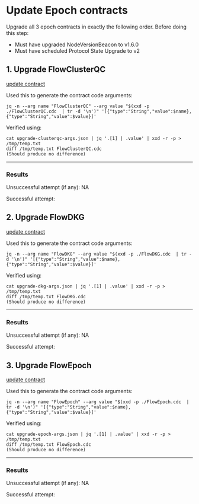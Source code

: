 # Update Epoch contracts

Upgrade all 3 epoch contracts in exactly the following order. Before doing this step:
- Must have upgraded NodeVersionBeacon to v1.6.0
- Must have scheduled Protocol State Upgrade to v2

## 1. Upgrade FlowClusterQC

[update contract](../../../../transactions/update-contract)

Used this to generate the contract code arguments:

```
jq -n --arg name "FlowClusterQC" --arg value "$(xxd -p ./FlowClusterQC.cdc  | tr -d '\n')" '[{"type":"String","value":$name},{"type":"String","value":$value}]'
```

Verified using:
```
cat upgrade-clusterqc-args.json | jq '.[1] | .value' | xxd -r -p > /tmp/temp.txt
diff /tmp/temp.txt FlowClusterQC.cdc
(Should produce no difference)
```
___

### Results

Unsuccessful attempt (if any): NA

Successful attempt: 


## 2. Upgrade FlowDKG

[update contract](../../../../transactions/update-contract)

Used this to generate the contract code arguments:

```
jq -n --arg name "FlowDKG" --arg value "$(xxd -p ./FlowDKG.cdc  | tr -d '\n')" '[{"type":"String","value":$name},{"type":"String","value":$value}]'
```

Verified using:
```
cat upgrade-dkg-args.json | jq '.[1] | .value' | xxd -r -p > /tmp/temp.txt
diff /tmp/temp.txt FlowDKG.cdc
(Should produce no difference)
```
___

### Results

Unsuccessful attempt (if any): NA

Successful attempt: 

## 3. Upgrade FlowEpoch

[update contract](../../../../transactions/update-contract)

Used this to generate the contract code arguments:

```
jq -n --arg name "FlowEpoch" --arg value "$(xxd -p ./FlowEpoch.cdc  | tr -d '\n')" '[{"type":"String","value":$name},{"type":"String","value":$value}]'
```

Verified using:
```
cat upgrade-epoch-args.json | jq '.[1] | .value' | xxd -r -p > /tmp/temp.txt
diff /tmp/temp.txt FlowEpoch.cdc
(Should produce no difference)
```
___

### Results

Unsuccessful attempt (if any): NA

Successful attempt: 
